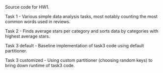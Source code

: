 Source code for HW1.

Task 1 - Various simple data analysis tasks, most notably counting the most common words used in reviews.

Task 2 - Finds average stars per category and sorts data by categories with highest average stars.

Task 3 default - Baseline implementation of task3 code using default partitioner.

Task 3 customized - Using custom partitioner (choosing random keys) to bring down runtime of task3 code.
